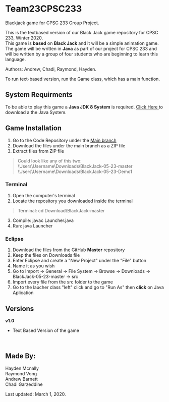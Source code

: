 # Team23CPSC233
Blackjack game for CPSC 233 Group Project.

This is the textbased version of our Black Jack game repository for CPSC 233, Winter 2020.</br>
This game is **based** on **Black Jack**  and it will be a simple animation game. The game will be written in **Java** as part of our project for CPSC 233 and will be written by a group of four students who are beginning to learn this language.</br>

Authors: Andrew, Chadi, Raymond, Hayden.

To run text-based version, run the Game class, which has a main function.

## System Requirments
To be able to play this game a **Java JDK 8 System** is required. <a href  = "https://www.oracle.com/technetwork/java/javase/downloads/jdk8-downloads-2133151.html"> Click Here </a> to download a the Java System. </br>

## Game Installation
1) Go to the Code Repository under the <a href = "https://github.com/chadigarzeddine1/BlackJack-05-23">Main branch </a> </br>
2) Download the files under the main branch as a ZIP file </br>
3) Extract files from ZIP file </br>
> Could look like any of this two: </br>
\Users\Username\Downloads\BlackJack-05-23-master </br> 
\Users\Username\Downloads\BlackJack-05-23-Demo1  </br>

### Terminal
1) Open the computer's terminal </br>
2) Locate the repository you downloaded inside the terminal </br>
> Terminal: cd Download\BlackJack-master </br>
3) Compile: javac Launcher.java </br>
4) Run: java Launcher </br>

### Eclipse
1) Download the files from the GitHub **Master** repository</br>
2) Keep the files on Downloads file </br>
3) Enter Eclipse and create a "New Project" under the "File" button </br>
4) Name it as you wish </br>
5) Go to Import &#8594; General &#8594; File System &#8594; Browse &#8594; Downloads &#8594; BlackJack-05-23-master &#8594; src </br>
6) Import every file from the src folder to the game </br>
7) Go to the laucher class "left" click and go to "Run As" then **click** on Java Aplication </br>

## Versions
**v1.0** </br>
- Text Based Version of the game</br>
</br>


## Made By:
Hayden Mcnally </br>
Raymond Vong </br>
Andrew Barnett </br>
Chadi Garzeddine </br>

Last updated: March 1, 2020.
